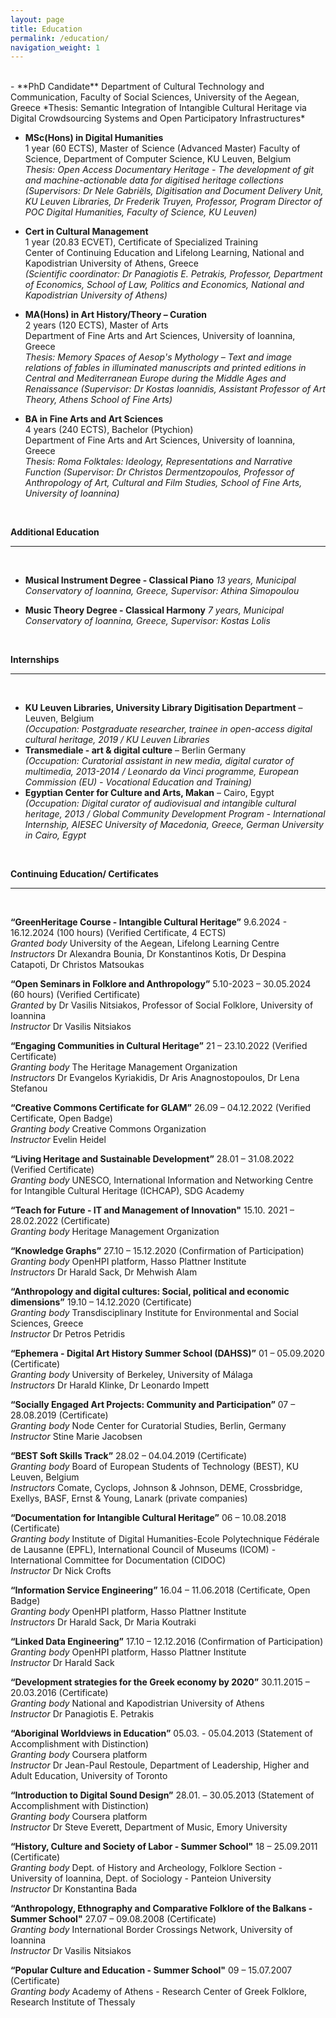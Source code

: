 ```yaml
---
layout: page
title: Education
permalink: /education/
navigation_weight: 1
---
```


<br/>
- **PhD Candidate**  
Department of Cultural Technology and Communication, Faculty of Social Sciences, University of the Aegean, Greece  
*Thesis: Semantic Integration of Intangible Cultural Heritage via Digital Crowdsourcing Systems and Open Participatory Infrastructures*

- **MSc(Hons) in Digital Humanities**  
1 year (60 ECTS), Master of Science (Advanced Master) 
Faculty of Science, Department of Computer Science, KU Leuven, Belgium  
*Thesis: Open Access Documentary Heritage - The development of git and machine-actionable data for digitised heritage collections (Supervisors: Dr Nele Gabriëls, Digitisation and Document Delivery Unit, KU Leuven Libraries, Dr Frederik Truyen, Professor, Program Director of POC Digital Humanities, Faculty of Science, KU Leuven)*

- **Cert in Cultural Management**  
1 year (20.83 ECVET), Certificate of Specialized Training  
Center of Continuing Education and Lifelong Learning, National and Kapodistrian University of Athens, Greece  
*(Scientific coordinator: Dr Panagiotis E. Petrakis, Professor, Department of Economics, School of Law, Politics and Economics, National and Kapodistrian University of Athens)*

- **MA(Hons) in Art History/Theory – Curation**  
2 years (120 ECTS), Master of Arts  
Department of Fine Arts and Art Sciences, University of Ioannina, Greece  
*Thesis: Memory Spaces of Aesop's Mythology – Text and image relations of fables in illuminated manuscripts
and printed editions in Central and Mediterranean Europe during the Middle Ages and Renaissance
(Supervisor: Dr Kostas Ioannidis, Assistant Professor of Art Theory, Athens School of Fine Arts)*

- **BA in Fine Arts and Art Sciences**  
4 years (240 ECTS), Bachelor (Ptychion)  
Department of Fine Arts and Art Sciences, University of Ioannina, Greece  
*Thesis: Roma Folktales: Ideology, Representations and Narrative Function (Supervisor: Dr Christos Dermentzopoulos, Professor of Anthropology of Art, Cultural and Film Studies, School of Fine Arts, University of Ioannina)*

<br/>

**Additional Education**  

---  
<br/>

- **Musical Instrument Degree - Classical Piano**
*13 years, Municipal Conservatory of Ioannina, Greece, Supervisor: Athina Simopoulou*

- **Music Theory Degree - Classical Harmony**
*7 years, Municipal Conservatory of Ioannina, Greece, Supervisor: Kostas Lolis*


<br/>


**Internships**  

---
<br>

- **KU Leuven Libraries, University Library Digitisation Department** – Leuven, Belgium  
*(Occupation: Postgraduate researcher, trainee in open-access digital cultural heritage, 2019 / KU Leuven Libraries*
- **Transmediale - art & digital culture** – Berlin Germany  
*(Occupation: Curatorial assistant in new media, digital curator of multimedia, 2013-2014 / Leonardo da Vinci programme, European Commission (EU) - Vocational Education and Training)*
- **Egyptian Center for Culture and Arts, Makan** – Cairo, Egypt  
*(Occupation: Digital curator of audiovisual and intangible cultural heritage, 2013 / Global Community Development Program - International Internship, AIESEC University of Macedonia, Greece, German University in Cairo, Egypt*

<br/>


**Continuing Education/ Certificates**

---
<br>

**“GreenHeritage Course - Intangible Cultural Heritage”** 9.6.2024 - 16.12.2024 (100 hours) (Verified Certificate, 4 ECTS)  
*Granted body* University of the Aegean, Lifelong Learning Centre  
*Instructors* Dr Alexandra Bounia, Dr Konstantinos Kotis, Dr Despina Catapoti, Dr Christos Matsoukas  

**“Open Seminars in Folklore and Anthropology”** 5.10-2023 – 30.05.2024 (60 hours)	(Verified Certificate)  
*Granted* by Dr	Vasilis Nitsiakos, Professor of Social Folklore, University of Ioannina  
*Instructor*	Dr Vasilis Nitsiakos  

**“Engaging Communities in Cultural Heritage”** 21 – 23.10.2022	(Verified Certificate)  
*Granting body*	The Heritage Management Organization  
*Instructors*	Dr Evangelos Kyriakidis, Dr Aris Anagnostopoulos, Dr Lena Stefanou  

**“Creative Commons Certificate for GLAM”** 26.09 – 04.12.2022 (Verified Certificate, Open Badge)  
*Granting body*	Creative Commons Organization  
*Instructor*	Evelin Heidel  

**“Living Heritage and Sustainable Development”** 28.01 – 31.08.2022 (Verified Certificate)  
*Granting body*	UNESCO, International Information and Networking Centre for Intangible Cultural Heritage 	(ICHCAP), SDG Academy  

**“Teach for Future - IT and Management of Innovation"** 15.10. 2021 – 28.02.2022 (Certificate)  
*Granting body*	Heritage Management Organization  

**“Knowledge Graphs”** 27.10 – 15.12.2020 (Confirmation of Participation)  
*Granting body*	OpenHPI platform, Hasso Plattner Institute  
*Instructors*	Dr Harald Sack, Dr Mehwish Alam  

**“Anthropology and digital cultures: Social, political and economic dimensions”** 19.10 – 14.12.2020 (Certificate)  
*Granting body*	Transdisciplinary Institute for Environmental and Social Sciences, Greece  
*Instructor*	Dr Petros Petridis  

**“Ephemera - Digital Art History Summer School (DAHSS)”** 01 – 05.09.2020 (Certificate)  
*Granting body*	University of Berkeley, University of Málaga  
*Instructors*	Dr Harald Klinke, Dr Leonardo Impett  

**“Socially Engaged Art Projects: Community and Participation”** 07 – 28.08.2019 (Certificate)  
*Granting body*	Node Center for Curatorial Studies, Berlin, Germany  
*Instructor*	Stine Marie Jacobsen  

**“BEST Soft Skills Track”** 28.02 – 04.04.2019 (Certificate)  
*Granting body*	Board of European Students of Technology (BEST), KU Leuven, Belgium  
*Instructors*	Comate, Cyclops, Johnson & Johnson, DEME, Crossbridge, Exellys, BASF, Ernst & Young, 	Lanark (private companies)  

**“Documentation for Intangible Cultural Heritage”** 06 – 10.08.2018 (Certificate)  
*Granting body*	Institute of Digital Humanities-Ecole Polytechnique Fédérale de Lausanne (EPFL), International 	Council of Museums (ICOM) - International Committee for Documentation (CIDOC)  
*Instructor* Dr Nick Crofts  

**“Information Service Engineering”** 16.04 – 11.06.2018 (Certificate, Open Badge)  
*Granting body*	OpenHPI platform, Hasso Plattner Institute  
*Instructors*	Dr Harald Sack, Dr Maria Koutraki  

**“Linked Data Engineering”** 17.10 – 12.12.2016 (Confirmation of Participation)  
*Granting body*	OpenHPI platform, Hasso Plattner Institute  
*Instructor*	Dr Harald Sack  

**“Development strategies for the Greek economy by 2020”** 30.11.2015 – 20.03.2016 (Certificate)  
*Granting body*	National and Kapodistrian University of Athens  
*Instructor*	Dr Panagiotis E. Petrakis  

**“Aboriginal Worldviews in Education”** 05.03. - 05.04.2013 (Statement of Accomplishment with Distinction)  
*Granting body*	Coursera platform  
*Instructor*	Dr Jean-Paul Restoule, Department of Leadership, Higher and Adult Education, University 	of Toronto  

**“Introduction to Digital Sound Design”** 28.01. – 30.05.2013 (Statement of Accomplishment with Distinction)  
*Granting body*	Coursera platform  
*Instructor*	Dr Steve Everett, Department of Music, Emory University  

**“History, Culture and Society of Labor - Summer School"** 18 – 25.09.2011 (Certificate)  
*Granting body*	Dept. of History and Archeology, Folklore Section - University of Ioannina, Dept. of 		Sociology - 	Panteion University  
*Instructor*	Dr Konstantina Bada  

**“Anthropology, Ethnography and Comparative Folklore of the Balkans - Summer School"** 27.07 – 09.08.2008 (Certificate)  
*Granting body*	International Border Crossings Network, University of Ioannina  
*Instructor*	Dr Vasilis Nitsiakos  

**“Popular Culture and Education - Summer School"** 09 – 15.07.2007 (Certificate)  
*Granting body*	Academy of Athens - Research Center of Greek Folklore, Research Institute of Thessaly  

